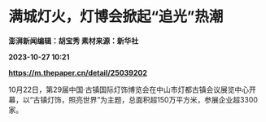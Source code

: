 # 满城灯火，灯博会掀起“追光”热潮
**澎湃新闻编辑：胡宝秀 素材来源：新华社**

**2023-10-27 10:21**

**https://m.thepaper.cn/detail/25039202**

10月22日，第29届中国·古镇国际灯饰博览会在中山市灯都古镇会议展览中心开幕，以“古镇灯饰，照亮世界”为主题，总面积超150万平方米，参展企业超3300家。